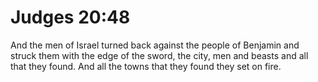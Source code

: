 # Judges 20:48

And the men of Israel turned back against the people of Benjamin and struck them with the edge of the sword, the city, men and beasts and all that they found. And all the towns that they found they set on fire.
